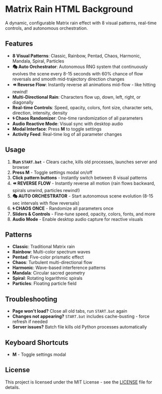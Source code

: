 # Matrix Rain HTML Background

A dynamic, configurable Matrix rain effect with 8 visual patterns, real-time controls, and autonomous orchestration.

## Features

- **8 Visual Patterns**: Classic, Rainbow, Pentad, Chaos, Harmonic, Mandala, Spiral, Particles
- **🎭 Auto Orchestrator**: Autonomous RNG system that continuously evolves the scene every 8-15 seconds with 60% chance of flow reversals and smooth mid-trajectory direction changes
- **⏪ Reverse Flow**: Instantly reverse all animations mid-flow - like hitting rewind!
- **Multi-Directional Rain**: Characters flow up, down, left, right, or diagonally
- **Real-time Controls**: Speed, opacity, colors, font size, character sets, direction, intensity, density
- **🌀 Chaos Randomizer**: One-time randomization of all parameters
- **Audio Reactive Mode**: Visual sync with desktop audio
- **Modal Interface**: Press **M** to toggle settings
- **Activity Feed**: Real-time log of all parameter changes

## Usage

1. **Run `START.bat`** - Clears cache, kills old processes, launches server and browser
2. **Press M** - Toggle settings modal on/off
3. **Click pattern buttons** - Instantly switch between 8 visual patterns
4. **⏪ REVERSE FLOW** - Instantly reverse all motion (rain flows backward, spirals unwind, particles rewind!)
5. **🎭 AUTO ORCHESTRATOR** - Start autonomous scene evolution (8-15 sec intervals with flow reversals)
6. **🌀 CHAOS ONCE** - Randomize all parameters once
7. **Sliders & Controls** - Fine-tune speed, opacity, colors, fonts, and more
8. **Audio Mode** - Enable desktop audio capture for reactive visuals

## Patterns

- **Classic**: Traditional Matrix rain
- **Rainbow**: Multi-color spectrum waves
- **Pentad**: Five-color prismatic effect
- **Chaos**: Turbulent multi-directional flow
- **Harmonic**: Wave-based interference patterns
- **Mandala**: Circular sacred geometry
- **Spiral**: Rotating logarithmic spirals
- **Particles**: Floating particle field

## Troubleshooting

- **Page won't load?** Close all old tabs, run `START.bat` again
- **Changes not appearing?** `START.bat` includes cache-busting - force refresh if needed
- **Server issues?** Batch file kills old Python processes automatically

## Keyboard Shortcuts

- **M** - Toggle settings modal

## License

This project is licensed under the MIT License - see the [LICENSE](LICENSE) file for details.
